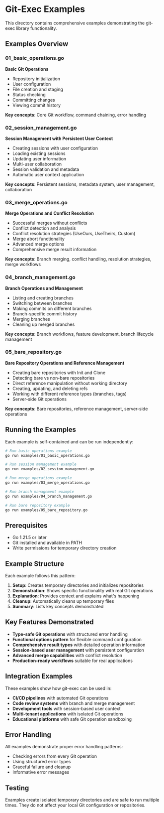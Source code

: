 # Git-Exec Examples

This directory contains comprehensive examples demonstrating the git-exec library functionality.

## Examples Overview

### 01_basic_operations.go
**Basic Git Operations**
- Repository initialization
- User configuration
- File creation and staging
- Status checking
- Committing changes
- Viewing commit history

**Key concepts**: Core Git workflow, command chaining, error handling

### 02_session_management.go
**Session Management with Persistent User Context**
- Creating sessions with user configuration
- Loading existing sessions
- Updating user information
- Multi-user collaboration
- Session validation and metadata
- Automatic user context application

**Key concepts**: Persistent sessions, metadata system, user management, collaboration

### 03_merge_operations.go
**Merge Operations and Conflict Resolution**
- Successful merges without conflicts
- Conflict detection and analysis
- Conflict resolution strategies (UseOurs, UseTheirs, Custom)
- Merge abort functionality
- Advanced merge options
- Comprehensive merge result information

**Key concepts**: Branch merging, conflict handling, resolution strategies, merge workflows

### 04_branch_management.go
**Branch Operations and Management**
- Listing and creating branches
- Switching between branches
- Making commits on different branches
- Branch-specific commit history
- Merging branches
- Cleaning up merged branches

**Key concepts**: Branch workflows, feature development, branch lifecycle management

### 05_bare_repository.go
**Bare Repository Operations and Reference Management**
- Creating bare repositories with Init and Clone
- Detecting bare vs non-bare repositories
- Direct reference manipulation without working directory
- Creating, updating, and deleting refs
- Working with different reference types (branches, tags)
- Server-side Git operations

**Key concepts**: Bare repositories, reference management, server-side operations

## Running the Examples

Each example is self-contained and can be run independently:

```bash
# Run basic operations example
go run examples/01_basic_operations.go

# Run session management example  
go run examples/02_session_management.go

# Run merge operations example
go run examples/03_merge_operations.go

# Run branch management example
go run examples/04_branch_management.go

# Run bare repository example
go run examples/05_bare_repository.go
```

## Prerequisites

- Go 1.21.5 or later
- Git installed and available in PATH
- Write permissions for temporary directory creation

## Example Structure

Each example follows this pattern:

1. **Setup**: Creates temporary directories and initializes repositories
2. **Demonstration**: Shows specific functionality with real Git operations
3. **Explanation**: Provides context and explains what's happening
4. **Cleanup**: Automatically cleans up temporary files
5. **Summary**: Lists key concepts demonstrated

## Key Features Demonstrated

- **Type-safe Git operations** with structured error handling
- **Functional options pattern** for flexible command configuration
- **Comprehensive result types** with detailed operation information
- **Session-based user management** with persistent configuration
- **Advanced merge capabilities** with conflict resolution
- **Production-ready workflows** suitable for real applications

## Integration Examples

These examples show how git-exec can be used in:

- **CI/CD pipelines** with automated Git operations
- **Code review systems** with branch and merge management
- **Development tools** with session-based user context
- **Multi-tenant applications** with isolated Git operations
- **Educational platforms** with safe Git operation sandboxing

## Error Handling

All examples demonstrate proper error handling patterns:

- Checking errors from every Git operation
- Using structured error types
- Graceful failure and cleanup
- Informative error messages

## Testing

Examples create isolated temporary directories and are safe to run multiple times. They do not affect your local Git configuration or repositories.